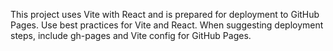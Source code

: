 <!-- Use this file to provide workspace-specific custom instructions to Copilot. For more details, visit https://code.visualstudio.com/docs/copilot/copilot-customization#_use-a-githubcopilotinstructionsmd-file -->

This project uses Vite with React and is prepared for deployment to GitHub Pages. Use best practices for Vite and React. When suggesting deployment steps, include gh-pages and Vite config for GitHub Pages.
